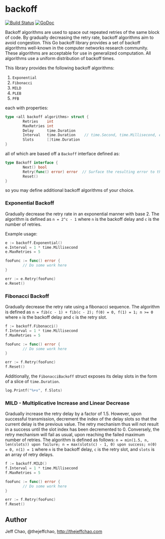 backoff
=======

[![Build Status](https://travis-ci.org/jeffchao/backoff.svg?branch=main)](https://travis-ci.org/jeffchao/backoff)
[![GoDoc](https://godoc.org/github.com/jeffchao/backoff?status.png)](https://godoc.org/github.com/jeffchao/backoff)

Backoff algorithms are used to space out repeated retries of the same block of code. By gradually decreasing the retry rate, backoff algorithms aim to avoid congestion. This Go backoff library provides a set of backoff algorithms well-known in the computer networks research community. These algorithms are acceptable for use in generalized computation. All algorithms use a uniform distribution of backoff times.

This library provides the following backoff algorithms:

1. `Exponential`
2. `Fibonacci`
3. `MILD`
4. `PLEB`
5. `PFB`

each with properties:

```go
type <all backoff algorithms> struct {
        Retries    int
        MaxRetries int
        Delay      time.Duration
        Interval   time.Duration    // time.Second, time.Millisecond, etc.
        Slots      []time.Duration
}
```



all of which are based off a `Backoff` interface defined as:

```go
type Backoff interface {
        Next() bool
        Retry(func() error) error  // Surface the resulting error to the user.
        Reset()
}
```

so you may define additional backoff algorithms of your choice.

### Exponential Backoff

Gradually decrease the retry rate in an exponential manner with base 2. The algorithm is defined as `n = 2^c - 1` where `n` is the backoff delay and `c` is the number of retries.

Example usage:

```go
e := backoff.Exponential()
e.Interval = 1 * time.Millisecond
e.MaxRetries = 5

fooFunc := func() error {
        // Do some work here
}

err := e.Retry(fooFunc)
e.Reset()
```

### Fibonacci Backoff

Gradually decrease the retry rate using a fibonacci sequence. The algorithm is defined as `n = fib(c - 1) + fib(c - 2); f(0) = 0, f(1) = 1; n >= 0` where `n` is the backoff delay and `c` is the retry slot.

```go
f := backoff.Fibonacci()
f.Interval = 1 * time.Millisecond
f.MaxRetries = 5

fooFunc := func() error {
        // Do some work here
}

err := f.Retry(fooFunc)
f.Reset()
```

Additionally, the `FibonacciBackoff` struct exposes its delay slots in the form of a slice of `time.Duration`.

```go
log.Printf("%+v", f.Slots)
```

### MILD - Multiplicative Increase and Linear Decrease

Gradually increase the retry delay by a factor of 1.5. However, upon successful transmission, decrement the index of the delay slots so that the current delay is the previous value. The retry mechanism thus will not result in a success until the slot index has been decremented to 0. Conversely, the retry mechanism will fail as usual, upon reaching the failed maximum number of retries. The algorithm is defined as follows: `n = min(1.5, n, len(slots)) upon failure; n = max(slots(c) - 1, 0) upon success; n(0) = 0, n(1) = 1` where `n` is the backoff delay, `c` is the retry slot, and `slots` is an array of retry delays.


```go
f := backoff.MILD()
f.Interval = 1 * time.Millisecond
f.MaxRetries = 5

fooFunc := func() error {
        // Do some work here
}

err := f.Retry(fooFunc)
f.Reset()
```

## Author

Jeff Chao, @thejeffchao, http://thejeffchao.com

